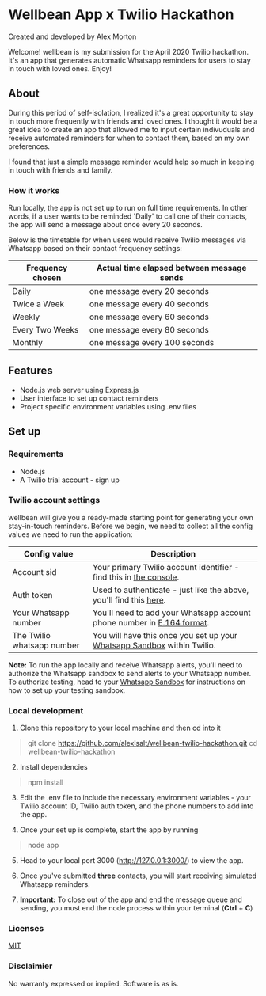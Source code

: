 # Wellbean App x Twilio Hackathon 

Created and developed by Alex Morton

Welcome! wellbean is my submission for the April 2020 Twilio hackathon. It's an app that generates automatic Whatsapp reminders for users to stay in touch with loved ones. Enjoy!

## About

During this period of self-isolation, I realized it's a great opportunity to stay in touch more frequently with friends and loved ones. I thought it would be a great idea to create an app that allowed me to input certain indivuduals and receive automated reminders for when to contact them, based on my own preferences.

I found that just a simple message reminder would help so much in keeping in touch with friends and family. 

### How it works

Run locally, the app is not set up to run on full time requirements. In other words, if a user wants to be reminded 'Daily' to call one of their contacts, the app will send a message about once every 20 seconds.

Below is the timetable for when users would receive Twilio messages via Whatsapp based on their contact frequency settings: 

| Frequency chosen  | Actual time elapsed between message sends  |
|---|---|
|  Daily | one message every 20 seconds  |
| Twice a Week  | one message every 40 seconds  |
| Weekly  | one message every 60 seconds  |
| Every Two Weeks  | one message every 80 seconds  |
| Monthly | one message every 100 seconds  |

## Features

- Node.js web server using Express.js
- User interface to set up contact reminders
- Project specific environment variables using .env files

## Set up

### Requirements

- Node.js
- A Twilio trial account - sign up

### Twilio account settings

wellbean will give you a ready-made starting point for generating your own stay-in-touch reminders. Before we begin, we need to collect all the config values we need to run the application:

| Config value  | Description  |
|---|---|
| Account sid  | Your primary Twilio account identifier - find this in [the console](https://github.com/alexlsalt/wellbean-twilio-hackathon/blob/master/LICENSE).  |
| Auth token  | Used to authenticate - just like the above, you'll find this [here](https://www.twilio.com/console).  |
| Your Whatsapp number  | You'll need to add your Whatsapp account phone number in [E.164 format](https://en.wikipedia.org/wiki/E.164). |
| The Twilio whatsapp number  | You will have this once you set up your [Whatsapp Sandbox](https://www.twilio.com/console/sms/whatsapp/sandbox) within Twilio.  |

**Note:** To run the app locally and receive Whatsapp alerts, you'll need to authorize the Whatsapp sandbox to send alerts to your Whatsapp number. To authorize testing, head to your [Whatsapp Sandbox](https://www.twilio.com/console/sms/whatsapp/sandbox) for instructions on how to set up your testing sandbox.



### Local development

1. Clone this repository to your local machine and then cd into it

> git clone https://github.com/alexlsalt/wellbean-twilio-hackathon.git
> cd wellbean-twilio-hackathon

2. Install dependencies 

> npm install

3. Edit the .env file to include the necessary environment variables - your Twilio account ID, Twilio auth token, and the phone numbers to add into the app.

4. Once your set up is complete, start the app by running 

> node app

5. Head to your local port 3000 (http://127.0.0.1:3000/) to view the app.

6. Once you've submitted **three** contacts, you will start receiving simulated Whatsapp reminders.

7. **Important:** To close out of the app and end the message queue and sending, you must end the node process within your terminal (**Ctrl** + **C**)


### Licenses

[MIT](https://github.com/alexlsalt/wellbean-twilio-hackathon/blob/master/LICENSE)

### Disclaimier

No warranty expressed or implied. Software is as is.
